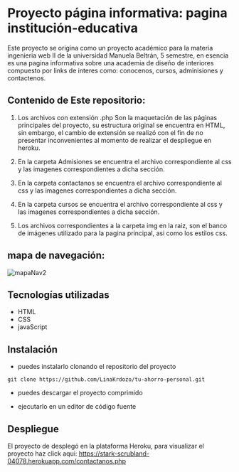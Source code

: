 # Proyecto página informativa: pagina institución-educativa

Este proyecto se origina como un proyecto académico para la materia ingenieria web II de la universidad Manuela Beltrán, 5 semestre, en esencia es una pagina informativa sobre una academia de diseño de interiores compuesto por links de interes como: conocenos, cursos, adminisiones y contactenos.

## Contenido de Este repositorio:

1. Los archivos con extensión .php Son la maquetación de las páginas principales del proyecto, su estructura original se encuentra en HTML, sin embargo, el cambio de extensión se realizó con el fin de no presentar inconvenientes al momento de realizar el despliegue en heroku.

2. En la carpeta Admisiones se encuentra el archivo correspondiente al css y las imagenes correspondientes a dicha sección.

3. En la carpeta contactanos se encuentra el archivo correspondiente al css y las imagenes correspondientes a dicha sección.

4. En la carpeta cursos se encuentra el archivo correspondiente al css y las imagenes correspondientes a dicha sección.

5. Los archivos correspondientes a la carpeta img en la raiz, son el banco de imágenes utilizado para la pagina principal, asi como los estilos css.

## mapa de navegación:
![mapaNav2](https://user-images.githubusercontent.com/84297258/175445715-6a13a17d-825d-42a0-a4b1-45b961ee26cc.png)

## Tecnologías utilizadas
- HTML
- CSS
- javaScript

## Instalación
- puedes instalarlo clonando el repositorio del proyecto
```
git clone https://github.com/LinaKrdozo/tu-ahorro-personal.git
```
- puedes descargar el proyecto comprimido

- ejecutarlo en un editor de código fuente

## Despliegue
El proyecto de desplegó en la plataforma Heroku, para visualizar el proyecto haz click aqui: https://stark-scrubland-04078.herokuapp.com/contactanos.php
